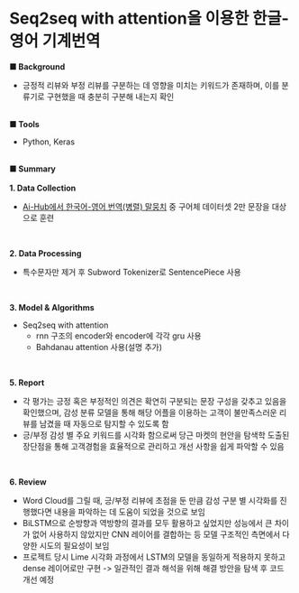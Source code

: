 # Seq2seq with attention을 이용한 한글-영어 기계번역
**■ Background**
* 긍정적 리뷰와 부정 리뷰를 구분하는 데 영향을 미치는 키워드가 존재하며, 이를 분류기로 구현했을 때 충분히 구분해 내는지 확인
<br><br>

**■ Tools**
* Python, Keras
<br><br>

**■ Summary**<br><br>
**1. Data Collection**
  * [Ai-Hub에서 한국어-영어 번역(병렬) 말뭉치](https://play.google.com/store/apps/details?id=com.towneers.www&hl=ko&gl=US) 중 구어체 데이터셋 2만 문장을 대상으로 훈련
<br>

**2. Data Processing**
  * 특수문자만 제거 후 Subword Tokenizer로 SentencePiece 사용
<br>

**3. Model & Algorithms**
  * Seq2seq with attention
    * rnn 구조의 encoder와 encoder에 각각 gru 사용
    * Bahdanau attention 사용(설명 추가)
<br>

**5. Report**
  * 각 평가는 긍정 혹은 부정적인 의견은 확연히 구분되는 문장 구성을 갖추고 있음을 확인했으며, 감성 분류 모델을 통해 해당 어플을 이용하는 고객이 불만족스러운 리뷰를 남겼을 때 자동으로 탐지할 수 있도록 함
  * 긍/부정 감성 별 주요 키워드를 시각화 함으로써 당근 마켓의 현안을 탐색학 도출된 장단점을 통해 고객경험을 효율적으로 관리하고 개선 사항을 쉽게 파악할 수 있음
<br>

**6. Review**
  * Word Cloud를 그릴 때, 긍/부정 리뷰에 초점을 둔 만큼 감성 구분 별 시각화를 진행했다면 내용을 파악하는 데 도움이 되었을 것으로 보임
  * BiLSTM으로 순방향과 역방향의 결과를 모두 활용하고 싶었지만 성능에서 큰 차이가 없어 사용하지 않았지만 CNN 레이어를 결합하는 등 모델 구조적인 측면에서 다양한 시도의 필요성이 보임
  * 프로젝트 당시 Lime 시각화 과정에서 LSTM의 모델을 동일하게 적용하지 못하고 dense 레이어로만 구현 -> 일관적인 결과 해석을 위해 해결 방안을 탐색 후 코드 개선 예정
<br><br>
